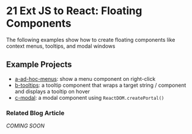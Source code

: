 # 21 Ext JS to React: Floating Components

The following examples show how to create floating components like context menus, tooltips, and modal windows

## Example Projects

 - [a-ad-hoc-menus](./a-ad-hoc-menus): show a menu component on right-click
 - [b-tooltips](./b-tooltips): a tooltip component that wraps a target string / component and displays a tooltip on hover
 - [c-modal](./c-modal): a modal component using `ReactDOM.createPortal()`

### Related Blog Article

*COMING SOON*
